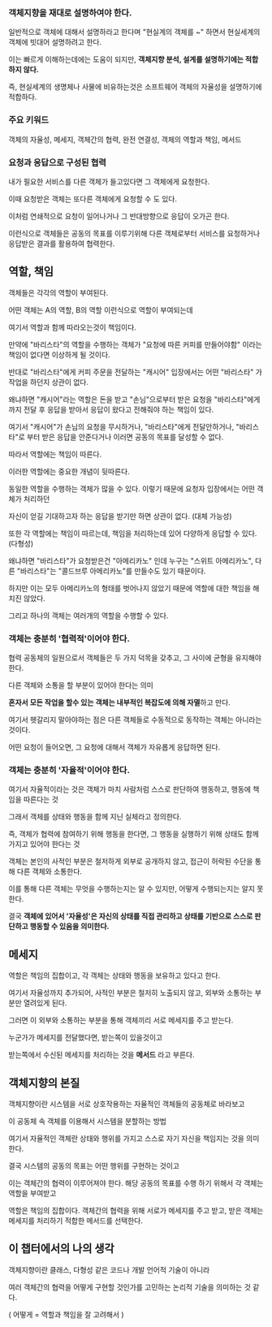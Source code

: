 ### 객체지향을 재대로 설명하여야 한다.

일반적으로 객체에 대해서 설명하라고 한다며 "현실계의 객체를 ~" 하면서 현실세계의 객체에 빗대어 설명하려고 한다.

이는 빠르게 이해하는데에는 도움이 되지만, **객체지향 분석, 설계를 설명하기에는 적합하지 않다.**

즉, 현실세계의 생명체나 사물에 비유하는것은 소프트웨어 객체의 자율성을 설명하기에 적합하다.

### 주요 키워드

객체의 자율성, 메세지, 객체간의 협력, 완전 연결성, 객체의 역할과 책임, 메서드

### 요청과 응답으로 구성된 협력

내가 필요한 서비스를 다른 객체가 들고있다면 그 객체에게 요청한다.

이때 요청받은 객체는 또다른 객체에게 요청할 수 도 있다.

이처럼 연쇄적으로 요청이 일어나거나 그 반대방향으로 응답이 오가곤 한다.

이런식으로 객체들은 공동의 목표를 이루기위해 다른 객체로부터 서비스를 요청하거나 응답받은 결과를 활용하여 협력한다.

## 역할, 책임

객체들은 각각의 역할이 부여된다.

어떤 객체는 A의 역할, B의 역할 이런식으로 역할이 부여되는데

여기서 역할과 함께 따라오는것이 책임이다.

만약에 "바리스타"의 역할을 수행하는 객체가 "요청에 따른 커피를 만들어야함" 이라는 책임이 없다면 이상하게 될 것이다.

반대로 "바리스타"에게 커피 주문을 전달하는 "캐시어" 입장에서는 어떤 "바리스타" 가 작업을 하던지 상관이 없다.

왜냐하면 "캐시어"라는 역할은 돈을 받고 "손님"으로부터 받은 요청을 "바리스타"에게까지 전달 후 응답을 받아서 응답이 왔다고 전해줘야 하는 책임이 있다.

여기서 "캐시어"가 손님의 요청을 무시하거나, "바리스타"에게 전달안하거나, "바리스타"로 부터 받은 응답을 안준다거나 이러면 공동의 목표를 달성할 수 없다.

따라서 역할에는 책임이 따른다.

이러한 역할에는 중요한 개념이 뒷따른다.

동일한 역할을 수행하는 객체가 많을 수 있다. 이렇기 때문에 요청자 입장에서는 어떤 객체가 처리하던

자신이 얻길 기대하고자 하는 응답을 받기만 하면 상관이 없다. (대체 가능성)

또한 각 역할에는 책임이 따르는데, 책임을 처리하는데 있어 다양하게 응답할 수 있다.(다형성)

왜냐하면 "바리스타"가 요청받은건 "아메리카노" 인데 누구는 "스위트 아메리카노", 다른 "바리스타"는 "콜드브루 아메리카노"를 만들수도 있기 때문이다.

하지만 이는 모두 아메리카노의 형태를 벗어나지 않았기 때문에 역할에 대한 책임을 해치진 않았다.

그리고 하나의 객체는 여러개의 역할을 수행할 수 있다.

### 객체는 충분히 '협력적'이어야 한다.

협력 공동체의 일원으로서 객체들은 두 가지 덕목을 갖추고, 그 사이에 균형을 유지해야한다.

다른 객체와 소통을 할 부분이 있어야 한다는 의미

**혼자서 모든 작업을 할수 있는 객체는 내부적인 복잡도에 의해 자멸**하고 만다.

여기서 헷갈리지 말아야하는 점은 다른 객체들로 수동적으로 동작하는 객체는 아니라는것이다.

어떤 요청이 들어오면, 그 요청에 대해서 객체가 자유롭게 응답하면 된다.

### 객체는 충분히 '자율적'이어야 한다.

여기서 자율적이라는 것은 객체가 마치 사람처럼 스스로 판단하여 행동하고, 행동에 책임을 따른다는 것

그래서 객체를 상태와 행동을 함께 지닌 실체라고 정의한다.

즉, 객체가 협력에 참여하기 위해 행동을 한다면, 그 행동을 실행하기 위해 상태도 함께 가지고 있어야 한다는 것

객체는 본인의 사적인 부분은 철저하게 외부로 공개하지 않고, 접근이 허락된 수단을 통해 다른 객체와 소통한다.

이를 통해 다른 객체는 무엇을 수행하는지는 알 수 있지만, 어떻게 수행되는지는 알지 못한다.

결국 **객체에 있어서 '자율성'은 자신의 상태를 직접 관리하고 상태를 기반으로 스스로 판단하고 행동할 수 있음을 의미한다.**

## 메세지

역할은 책임의 집합이고, 각 객체는 상태와 행동을 보유하고 있다고 한다.

여기서 자율성까지 추가되어, 사적인 부분은 철저히 노출되지 않고, 외부와 소통하는 부분만 열려있게 된다.

그러면 이 외부와 소통하는 부분을 통해 객체끼리 서로 메세지를 주고 받는다.

누군가가 메세지를 전달했다면, 받는쪽이 있을것이고

받는쪽에서 수신된 메세지를 처리하는 것을 **메서드** 라고 부른다.

## 객체지향의 본질

객체지향이란 시스템을 서로 상호작용하는 자율적인 객체들의 공동체로 바라보고

이 공동체 속 객체를 이용해서 시스템을 분할하는 방법

여기서 자율적인 객체란 상태와 행위를 가지고 스스로 자기 자신을 책임지는 것을 의미한다.

결국 시스템의 공동의 목표는 어떤 행위를 구현하는 것이고

이는 객체간의 협력이 이루어져야 한다. 해당 공동의 목표를 수행 하기 위해서 각 객체는 역할을 부여받고

역할은 책임의 집합이다. 객체간의 협력을 위해 서로가 메세지를 주고 받고, 받은 객체는 메세지를 처리하기 적합한 메서드를 선택한다.

## 이 챕터에서의 나의 생각

객체지향이란 클래스, 다형성 같은 코드나 개발 언어적 기술이 아니라

여러 객체간의 협력을 어떻게 구현할 것인가를 고민하는 논리적 기술을 의미하는 것 같다. 

( 어떻게 = 역할과 책임을 잘 고려해서 )
